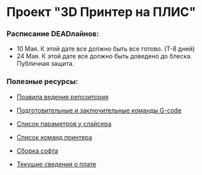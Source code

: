 # Проект "3D Принтер на ПЛИС"

### Расписание DEADлайнов:

- 10 Мая. К этой дате все должно быть все готово. (T-8 дней)
- 24 Мая. К этой дате все должно быть доведено до блеска. Публичная защита.

### Полезные ресурсы:

- [Правила ведения репозитория](https://github.com/Sencudra/3d_printer/wiki/%D0%9F%D1%80%D0%B0%D0%B2%D0%B8%D0%BB%D0%B0-%D0%B2%D0%B5%D0%B4%D0%B5%D0%BD%D0%B8%D1%8F-%D1%80%D0%B5%D0%BF%D0%BE%D0%B7%D0%B8%D1%82%D0%BE%D1%80%D0%B8%D1%8F)

- [Подготовительные и заключительные команды G-code](https://github.com/Sencudra/3d_printer/wiki/%D0%9F%D0%BE%D0%B4%D0%B3%D0%BE%D1%82%D0%BE%D0%B2%D0%B8%D1%82%D0%B5%D0%BB%D1%8C%D0%BD%D1%8B%D0%B5-%D0%B8-%D0%B7%D0%B0%D0%BA%D0%BB%D1%8E%D1%87%D0%B8%D1%82%D0%B5%D0%BB%D1%8C%D0%BD%D1%8B%D0%B5-%D0%BA%D0%BE%D0%BC%D0%B0%D0%BD%D0%B4%D1%8B-%D0%B2-G-Code)

- [Список параметров у слайсера](https://github.com/Sencudra/3d_printer/wiki/%D0%A1%D0%BF%D0%B8%D1%81%D0%BE%D0%BA-%D0%BF%D0%B0%D1%80%D0%B0%D0%BC%D0%B5%D1%82%D1%80%D0%BE%D0%B2-%D1%83-%D1%81%D0%BB%D0%B0%D0%B9%D1%81%D0%B5%D1%80%D0%B0) 

- [Список команд принтера](https://github.com/Sencudra/3d_printer/wiki/%D0%A1%D0%BF%D0%B8%D1%81%D0%BE%D0%BA-%D0%BA%D0%BE%D0%BC%D0%B0%D0%BD%D0%B4-%D0%BF%D1%80%D0%B8%D0%BD%D1%82%D0%B5%D1%80%D0%B0)

- [Сборка софта](https://github.com/Sencudra/3d_printer/wiki/%5BWIP%5D-%D0%A7%D1%82%D0%BE-%D0%B8%D0%B7%D0%B2%D0%B5%D1%81%D1%82%D0%BD%D0%BE-%D0%BE-%D1%81%D0%B1%D0%BE%D1%80%D0%BA%D0%B5-%D0%BF%D1%80%D0%BE%D0%B3%D1%80%D0%B0%D0%BC%D0%BC%D1%8B.)

- [Текущие сведения о плате](https://github.com/Sencudra/3d_printer/wiki/%D0%A2%D0%B5%D0%BA%D1%83%D1%89%D0%B8%D0%B5-%D1%81%D0%B2%D0%B5%D0%B4%D0%B5%D0%BD%D0%B8%D1%8F-%D0%BE-%D0%BF%D0%BB%D0%B0%D1%82%D0%B5-%D0%B8-%D0%9E%D0%A1)
